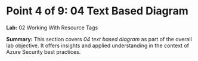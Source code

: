 # Point 4 of 9: 04 Text Based Diagram

**Lab:** 02 Working With Resource Tags

**Summary:** This section covers *04 text based diagram* as part of the overall lab objective. It offers insights and applied understanding in the context of Azure Security best practices.
